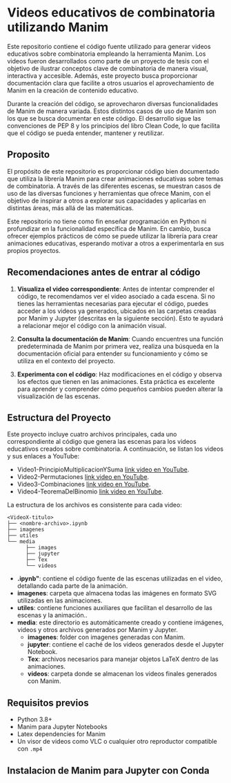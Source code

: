 # Videos educativos de combinatoria utilizando Manim

Este repositorio contiene el código fuente utilizado para generar videos educativos sobre combinatoria empleando la herramienta Manim. Los videos fueron desarrollados como parte de un proyecto de tesis con el objetivo de ilustrar conceptos clave de combinatoria de manera visual, interactiva y accesible. Además, este proyecto busca proporcionar documentación clara que facilite a otros usuarios el aprovechamiento de Manim en la creación de contenido educativo.

Durante la creación del código, se aprovecharon diversas funcionalidades de Manim de manera variada. Estos distintos casos de uso de Manim son los que se busca documentar en este código.  El desarrollo sigue las convenciones de PEP 8 y los principios del libro Clean Code, lo que facilita que el código se pueda entender, mantener y reutilizar.

## Proposito
El propósito de este repositorio es proporcionar código bien documentado que utiliza la librería Manim para crear animaciones educativas sobre temas de combinatoria. A través de las diferentes escenas, se muestran casos de uso de las diversas funciones y herramientas que ofrece Manim, con el objetivo de inspirar a otros a explorar sus capacidades y aplicarlas en distintas áreas, más allá de las matemáticas.

Este repositorio no tiene como fin enseñar programación en Python ni profundizar en la funcionalidad específica de Manim. En cambio, busca ofrecer ejemplos prácticos de cómo se puede utilizar la librería para crear animaciones educativas, esperando motivar a otros a experimentarla en sus propios proyectos.

## Recomendaciones antes de entrar al código
1. **Visualiza el video correspondiente**: Antes de intentar comprender el código, te recomendamos ver el video asociado a cada escena. Si no tienes las herramientas necesarias para ejecutar el código, puedes acceder a los videos ya generados, ubicados en las carpetas creadas por Manim y Jupyter (descritas en la siguiente sección). Esto te ayudará a relacionar mejor el código con la animación visual.

2. **Consulta la documentación de Manim**: Cuando encuentres una función predeterminada de Manim por primera vez, realiza una búsqueda en la documentación oficial para entender su funcionamiento y cómo se utiliza en el contexto del proyecto.

3. **Experimenta con el código**: Haz modificaciones en el código y observa los efectos que tienen en las animaciones. Esta práctica es excelente para aprender y comprender cómo pequeños cambios pueden alterar la visualización de las escenas.
   
## Estructura del Proyecto

Este proyecto incluye cuatro archivos principales, cada uno correspondiente al código que genera las escenas para los videos educativos creados sobre combinatoria. A continuación, se listan los videos y sus enlaces a YouTube:
* Video1-PrincipioMultiplicacionYSuma [link video en YouTube](https://youtu.be/ePPxuT6K6Cg?si=6eOuTOtu87mKtMPv).
* Video2-Permutaciones [link video en YouTube](https://youtu.be/oKf17k7p4GM?si=P4w1DrE1km2NYksn).
* Video3-Combinaciones [link video en YouTube](https://youtu.be/DA367kQNuNk?si=XzI9QgGHI2b4ZcNS).
* Video4-TeoremaDelBinomio [link video en YouTube](https://youtu.be/7FfBGBBckDk?si=H_vxqvjx3WhKTDtO).

La estructura de los archivos es consistente para cada video:
```
<VideoX-titulo>
├── <nombre-archivo>.ipynb
├── imagenes
├── utiles
└── media
      ├── images
      ├── jupyter
      ├── Tex
      └── videos
```
* **<nombre-archivo>.ipynb"**: contiene el código fuente de las escenas utilizadas en el video, detallando cada parte de la animación.
* **imagenes**: carpeta que almacena todas las imágenes en formato SVG utilizadas en las animaciones.
* **utiles**: contiene funciones auxiliares que facilitan el desarrollo de las escenas y la animación..
* **media**: este directorio es automáticamente creado y contiene imágenes, videos y otros archivos generados por Manim y Jupyter.
  * **imagenes**: folder con imagenes generadas con Manim.
  * **jupyter**: contiene el caché de los videos generados desde el Jupyter Notebook.
  * **Tex**: archivos necesarios para manejar objetos LaTeX dentro de las animaciones.
  * **videos**: carpeta donde se almacenan los videos finales generados con Manim.

## Requisitos previos
* Python 3.8+
* Manim para Jupyter Notebooks
* Latex dependencies for Manim
* Un visor de videos como VLC o cualquier otro reproductor compatible con ```.mp4```
  
## Instalacion de Manim para Jupyter con Conda
